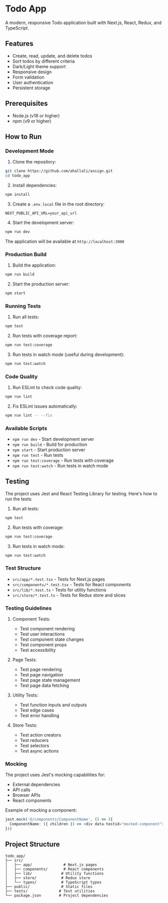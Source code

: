 # Todo App

A modern, responsive Todo application built with Next.js, React, Redux, and TypeScript.

## Features

- Create, read, update, and delete todos
- Sort todos by different criteria
- Dark/Light theme support
- Responsive design
- Form validation
- User authentication
- Persistent storage

## Prerequisites

- Node.js (v18 or higher)
- npm (v9 or higher)

## How to Run

### Development Mode

1. Clone the repository:
```bash
git clone https://github.com/ahallali/assign.git
cd todo_app
```

2. Install dependencies:
```bash
npm install
```

3. Create a `.env.local` file in the root directory:
```env
NEXT_PUBLIC_API_URL=your_api_url
```

4. Start the development server:
```bash
npm run dev
```

The application will be available at `http://localhost:3000`

### Production Build

1. Build the application:
```bash
npm run build
```

2. Start the production server:
```bash
npm start
```

### Running Tests

1. Run all tests:
```bash
npm test
```

2. Run tests with coverage report:
```bash
npm run test:coverage
```

3. Run tests in watch mode (useful during development):
```bash
npm run test:watch
```

### Code Quality

1. Run ESLint to check code quality:
```bash
npm run lint
```

2. Fix ESLint issues automatically:
```bash
npm run lint -- --fix
```

### Available Scripts

- `npm run dev` - Start development server
- `npm run build` - Build for production
- `npm start` - Start production server
- `npm run test` - Run tests
- `npm run test:coverage` - Run tests with coverage
- `npm run test:watch` - Run tests in watch mode

## Testing

The project uses Jest and React Testing Library for testing. Here's how to run the tests:

1. Run all tests:
```bash
npm test
```

2. Run tests with coverage:
```bash
npm run test:coverage
```

3. Run tests in watch mode:
```bash
npm run test:watch
```

### Test Structure

- `src/app/*.test.tsx` - Tests for Next.js pages
- `src/components/*.test.tsx` - Tests for React components
- `src/lib/*.test.ts` - Tests for utility functions
- `src/store/*.test.ts` - Tests for Redux store and slices

### Testing Guidelines

1. Component Tests:
   - Test component rendering
   - Test user interactions
   - Test component state changes
   - Test component props
   - Test accessibility

2. Page Tests:
   - Test page rendering
   - Test page navigation
   - Test page state management
   - Test page data fetching

3. Utility Tests:
   - Test function inputs and outputs
   - Test edge cases
   - Test error handling

4. Store Tests:
   - Test action creators
   - Test reducers
   - Test selectors
   - Test async actions

### Mocking

The project uses Jest's mocking capabilities for:
- External dependencies
- API calls
- Browser APIs
- React components

Example of mocking a component:
```typescript
jest.mock('@/components/ComponentName', () => ({
  ComponentName: ({ children }) => <div data-testid="mocked-component">{children}</div>
}))
```

## Project Structure

```
todo_app/
├── src/
│   ├── app/              # Next.js pages
│   ├── components/       # React components
│   ├── lib/             # Utility functions
│   ├── store/           # Redux store
│   └── types/           # TypeScript types
├── public/              # Static files
├── tests/              # Test utilities
└── package.json        # Project dependencies
```




